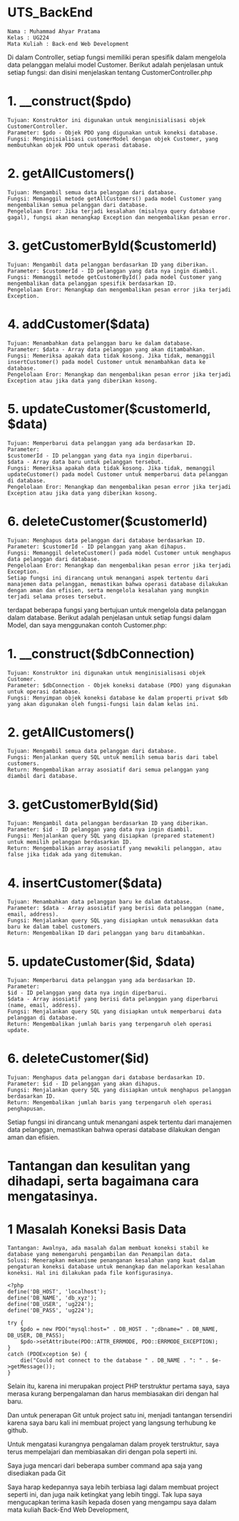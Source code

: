 # UTS_BackEnd
    Nama : Muhammad Ahyar Pratama 
    Kelas : UG224
    Mata Kuliah : Back-end Web Development


Di dalam Controller,  setiap fungsi memiliki peran spesifik dalam mengelola data pelanggan melalui model Customer. Berikut adalah penjelasan untuk setiap fungsi:
dan disini menjelaskan tentang CustomerController.php

# 1. __construct($pdo)
    Tujuan: Konstruktor ini digunakan untuk menginisialisasi objek CustomerController.
    Parameter: $pdo - Objek PDO yang digunakan untuk koneksi database.
    Fungsi: Menginisialisasi customerModel dengan objek Customer, yang membutuhkan objek PDO untuk operasi database.
    
# 2. getAllCustomers()
    Tujuan: Mengambil semua data pelanggan dari database.
    Fungsi: Memanggil metode getAllCustomers() pada model Customer yang mengembalikan semua pelanggan dari database.
    Pengelolaan Eror: Jika terjadi kesalahan (misalnya query database gagal), fungsi akan menangkap Exception dan mengembalikan pesan error.

# 3. getCustomerById($customerId)
    Tujuan: Mengambil data pelanggan berdasarkan ID yang diberikan.
    Parameter: $customerId - ID pelanggan yang data nya ingin diambil.
    Fungsi: Memanggil metode getCustomerById() pada model Customer yang mengembalikan data pelanggan spesifik berdasarkan ID.
    Pengelolaan Eror: Menangkap dan mengembalikan pesan error jika terjadi Exception.

# 4. addCustomer($data)
    Tujuan: Menambahkan data pelanggan baru ke dalam database.
    Parameter: $data - Array data pelanggan yang akan ditambahkan.
    Fungsi: Memeriksa apakah data tidak kosong. Jika tidak, memanggil insertCustomer() pada model Customer untuk menambahkan data ke database.
    Pengelolaan Eror: Menangkap dan mengembalikan pesan error jika terjadi Exception atau jika data yang diberikan kosong.

# 5. updateCustomer($customerId, $data)
    Tujuan: Memperbarui data pelanggan yang ada berdasarkan ID.
    Parameter:
    $customerId - ID pelanggan yang data nya ingin diperbarui.
    $data - Array data baru untuk pelanggan tersebut.
    Fungsi: Memeriksa apakah data tidak kosong. Jika tidak, memanggil updateCustomer() pada model Customer untuk memperbarui data pelanggan di database.
    Pengelolaan Eror: Menangkap dan mengembalikan pesan error jika terjadi Exception atau jika data yang diberikan kosong.

# 6. deleteCustomer($customerId)
    Tujuan: Menghapus data pelanggan dari database berdasarkan ID.
    Parameter: $customerId - ID pelanggan yang akan dihapus.
    Fungsi: Memanggil deleteCustomer() pada model Customer untuk menghapus data pelanggan dari database.
    Pengelolaan Eror: Menangkap dan mengembalikan pesan error jika terjadi Exception.
    Setiap fungsi ini dirancang untuk menangani aspek tertentu dari manajemen data pelanggan, memastikan bahwa operasi database dilakukan dengan aman dan efisien, serta mengelola kesalahan yang mungkin terjadi selama proses tersebut.



terdapat beberapa fungsi yang bertujuan untuk mengelola data pelanggan dalam database. Berikut adalah penjelasan untuk setiap fungsi dalam Model, dan saya menggunakan contoh Customer.php:

# 1. __construct($dbConnection)
    Tujuan: Konstruktor ini digunakan untuk menginisialisasi objek Customer.
    Parameter: $dbConnection - Objek koneksi database (PDO) yang digunakan untuk operasi database.
    Fungsi: Menyimpan objek koneksi database ke dalam properti privat $db yang akan digunakan oleh fungsi-fungsi lain dalam kelas ini.

# 2. getAllCustomers()
    Tujuan: Mengambil semua data pelanggan dari database.
    Fungsi: Menjalankan query SQL untuk memilih semua baris dari tabel customers.
    Return: Mengembalikan array asosiatif dari semua pelanggan yang diambil dari database.

# 3. getCustomerById($id)
    Tujuan: Mengambil data pelanggan berdasarkan ID yang diberikan.
    Parameter: $id - ID pelanggan yang data nya ingin diambil.
    Fungsi: Menjalankan query SQL yang disiapkan (prepared statement) untuk memilih pelanggan berdasarkan ID.
    Return: Mengembalikan array asosiatif yang mewakili pelanggan, atau false jika tidak ada yang ditemukan.

# 4. insertCustomer($data)
    Tujuan: Menambahkan data pelanggan baru ke dalam database.
    Parameter: $data - Array asosiatif yang berisi data pelanggan (name, email, address).
    Fungsi: Menjalankan query SQL yang disiapkan untuk memasukkan data baru ke dalam tabel customers.
    Return: Mengembalikan ID dari pelanggan yang baru ditambahkan.

# 5. updateCustomer($id, $data)
    Tujuan: Memperbarui data pelanggan yang ada berdasarkan ID.
    Parameter:
    $id - ID pelanggan yang data nya ingin diperbarui.
    $data - Array asosiatif yang berisi data pelanggan yang diperbarui (name, email, address).
    Fungsi: Menjalankan query SQL yang disiapkan untuk memperbarui data pelanggan di database.
    Return: Mengembalikan jumlah baris yang terpengaruh oleh operasi update.

# 6. deleteCustomer($id)
    Tujuan: Menghapus data pelanggan dari database berdasarkan ID.
    Parameter: $id - ID pelanggan yang akan dihapus.
    Fungsi: Menjalankan query SQL yang disiapkan untuk menghapus pelanggan berdasarkan ID.
    Return: Mengembalikan jumlah baris yang terpengaruh oleh operasi penghapusan.

Setiap fungsi ini dirancang untuk menangani aspek tertentu dari manajemen data pelanggan, memastikan bahwa operasi database dilakukan dengan aman dan efisien.



# Tantangan dan kesulitan yang dihadapi, serta bagaimana cara mengatasinya.

# 1 Masalah Koneksi Basis Data
    Tantangan: Awalnya, ada masalah dalam membuat koneksi stabil ke database yang memengaruhi pengambilan dan Penampilan data.
    Solusi: Menerapkan mekanisme penanganan kesalahan yang kuat dalam pengaturan koneksi database untuk menangkap dan melaporkan kesalahan koneksi. Hal ini dilakukan pada file konfigurasinya.

    <?php
    define('DB_HOST', 'localhost');
    define('DB_NAME', 'db_xyz');
    define('DB_USER', 'ug224');
    define('DB_PASS', 'ug224');

    try {
        $pdo = new PDO("mysql:host=" . DB_HOST . ";dbname=" . DB_NAME, DB_USER, DB_PASS);
        $pdo->setAttribute(PDO::ATTR_ERRMODE, PDO::ERRMODE_EXCEPTION);
    } 
    catch (PDOException $e) {
        die("Could not connect to the database " . DB_NAME . ": " . $e->getMessage());
    }


Selain itu, karena ini merupakan project PHP terstruktur pertama saya, saya merasa kurang berpengalaman dan harus membiasakan diri dengan hal baru.

Dan untuk penerapan Git untuk project satu ini, menjadi tantangan tersendiri karena saya baru kali ini membuat project yang langsung terhubung ke github.

Untuk mengatasi kurangnya pengalaman dalam proyek terstruktur, saya terus mempelajari dan membiasakan diri dengan pola seperti ini.

Saya juga mencari dari beberapa sumber command apa saja yang disediakan pada Git

Saya harap kedepannya saya lebih terbiasa lagi dalam membuat project seperti ini, dan juga naik ketingkat yang lebih tinggi. Tak lupa saya mengucapkan terima kasih kepada dosen yang mengampu saya dalam mata kuliah Back-End Web Development,
